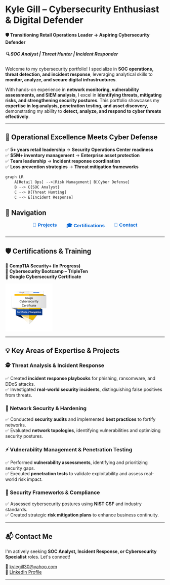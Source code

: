 # **Kyle Gill – Cybersecurity Enthusiast & Digital Defender**  
#### 🛡️ Transitioning Retail Operations Leader → Aspiring Cybersecurity Defender  
##### 🔍 SOC Analyst | Threat Hunter | Incident Responder  

Welcome to my cybersecurity portfolio! I specialize in **SOC operations, threat detection, and incident response**, leveraging analytical skills to **monitor, analyze, and secure digital infrastructures**.  

With hands-on experience in **network monitoring, vulnerability assessments, and SIEM analysis**, I excel in **identifying threats, mitigating risks, and strengthening security postures**. This portfolio showcases my **expertise in log analysis, penetration testing, and asset discovery**, demonstrating my ability to **detect, analyze, and respond to cyber threats effectively**.  

---  
## **🚀 Operational Excellence Meets Cyber Defense**  
✅ **5+ years retail leadership** → **Security Operations Center readiness**  
✅ **$5M+ inventory management** → **Enterprise asset protection**  
✅ **Team leadership** → **Incident response coordination**  
✅ **Loss prevention strategies** → **Threat mitigation frameworks**
```mermaid
graph LR
    A[Retail Ops] -->|Risk Management| B[Cyber Defense]
    B --> C{SOC Analyst}
    C --> D[Threat Hunting]
    C --> E[Incident Response]
```

## **🔹 Navigation**  

<div style="display: flex; justify-content: center; gap: 30px; margin-bottom: 20px; font-family: sans-serif; font-size: 1.1em;">
  <a href="projects.md" style="text-decoration: none; color: #0366d6; font-weight: bold;">📂 Projects</a>
  <a href="certifications.md" style="text-decoration: none; color: #0366d6; font-weight: bold;">🎓 Certifications</a>
  <a href="contact.md" style="text-decoration: none; color: #0366d6; font-weight: bold;">📩 Contact</a>
</div>  

---  

## **🛡️ Certifications & Training**  
🎯 **CompTIA Security+ (In Progress)**  
📌 **Cybersecurity Bootcamp – TripleTen**  
📌 **Google Cybersecurity Certificate**

<a href="https://www.credly.com/badges/63c32f46-7d6f-4b43-8b9c-f709e0698790/public_url">
  <img src="assets/images/googlebadge.png" alt="Google Cybersecurity Certificate" width="150">
</a>  

---  

## **💡 Key Areas of Expertise & Projects**  

### **🕵️ Threat Analysis & Incident Response**  
✅ Created **incident response playbooks** for phishing, ransomware, and DDoS attacks.  
✅ Investigated **real-world security incidents**, distinguishing false positives from threats.  

### **🔐 Network Security & Hardening**  
✅ Conducted **security audits** and implemented **best practices** to fortify networks.  
✅ Evaluated **network topologies**, identifying vulnerabilities and optimizing security postures.  

### **⚡ Vulnerability Management & Penetration Testing**  
✅ Performed **vulnerability assessments**, identifying and prioritizing security gaps.  
✅ Executed **penetration tests** to validate exploitability and assess real-world risk impact.  

### **📜 Security Frameworks & Compliance**  
✅ Assessed cybersecurity postures using **NIST CSF** and industry standards.  
✅ Created strategic **risk mitigation plans** to enhance business continuity.  

---  

## **📬 Contact Me**  
I'm actively seeking **SOC Analyst, Incident Response, or Cybersecurity Specialist** roles. Let's connect!  

📧 [kylegill30@yahoo.com](mailto:kylegill30@yahoo.com)  
💼 [LinkedIn Profile](https://www.linkedin.com/in/kylesportfolio/) 

---  
